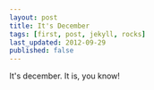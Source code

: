 ```yaml
---
layout: post
title: It's December
tags: [first, post, jekyll, rocks]
last_updated: 2012-09-29
published: false
---
```


It's december.
It is, you know!
